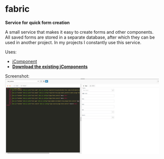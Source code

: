 # fabric
**Service for quick form creation**

A small service that makes it easy to create forms and other components. All saved forms are stored in a separate database, after which they can be used in another project. In my projects I constantly use this service.

Uses:
* [jComponent](https://github.com/totaljs/jComponent) 
* **[Download the existing jComponents](https://componentator.com/)** 

Screenshot:
![mind](./screen_1.jpg)
